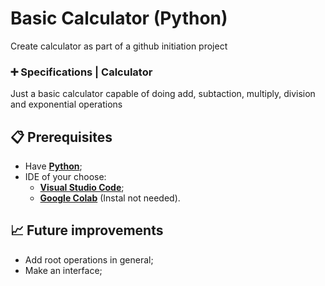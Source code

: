 # Basic Calculator (Python)

Create calculator as part of a github initiation project 

### ➕ Specifications | Calculator

Just a basic calculator capable of doing add, subtaction, multiply, division and exponential operations


## 📋  Prerequisites
- Have **[Python](https://www.python.org/)**;
- IDE of your choose:
    - **[Visual Studio Code](https://code.visualstudio.com/)**;
    - **[Google Colab](https://colab.research.google.com/notebook)** (Instal not needed).

## 📈 Future improvements

- Add root operations in general;
- Make an interface;
